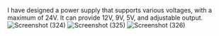 I have designed a power supply that supports various voltages, with a maximum of 24V. It can provide 12V, 9V, 5V, and adjustable output.
![Screenshot (324)](https://github.com/user-attachments/assets/4e56f38f-1959-4e1e-a1b9-87771dc59325)
![Screenshot (325)](https://github.com/user-attachments/assets/04da2258-c8d4-45b4-8999-c2bda51fda37)
![Screenshot (326)](https://github.com/user-attachments/assets/b3ae8aae-6afe-4479-baf7-46570ac930a4)
